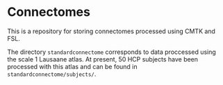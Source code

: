 # Connectomes

This is a repository for storing connectomes processed using CMTK and FSL. 

The directory `standardconnectome` corresponds to data proccessed using the scale 1 Lausaane atlas. 
At present, 50 HCP subjects have been processed with this atlas and can be found in `standardconnectome/subjects/`. 

